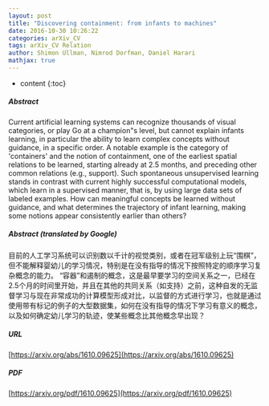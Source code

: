 ```yaml
---
layout: post
title: "Discovering containment: from infants to machines"
date: 2016-10-30 10:26:22
categories: arXiv_CV
tags: arXiv_CV Relation
author: Shimon Ullman, Nimrod Dorfman, Daniel Harari
mathjax: true
---
```


* content
{:toc}

##### Abstract
Current artificial learning systems can recognize thousands of visual categories, or play Go at a champion"s level, but cannot explain infants learning, in particular the ability to learn complex concepts without guidance, in a specific order. A notable example is the category of 'containers' and the notion of containment, one of the earliest spatial relations to be learned, starting already at 2.5 months, and preceding other common relations (e.g., support). Such spontaneous unsupervised learning stands in contrast with current highly successful computational models, which learn in a supervised manner, that is, by using large data sets of labeled examples. How can meaningful concepts be learned without guidance, and what determines the trajectory of infant learning, making some notions appear consistently earlier than others?

##### Abstract (translated by Google)
目前的人工学习系统可以识别数以千计的视觉类别，或者在冠军级别上玩“围棋”，但不能解释婴幼儿的学习情况，特别是在没有指导的情况下按照特定的顺序学习复杂概念的能力。 “容器”和遏制的概念，这是最早要学习的空间关系之一，已经在2.5个月的时间里开始，并且在其他的共同关系（如支持）之前，这种自发的无监督学习与现在非常成功的计算模型形成对比，以监督的方式进行学习，也就是通过使用带有标记的例子的大型数据集，如何在没有指导的情况下学习有意义的概念，以及如何确定幼儿学习的轨迹，使某些概念比其他概念早出现？

##### URL
[https://arxiv.org/abs/1610.09625](https://arxiv.org/abs/1610.09625)

##### PDF
[https://arxiv.org/pdf/1610.09625](https://arxiv.org/pdf/1610.09625)

